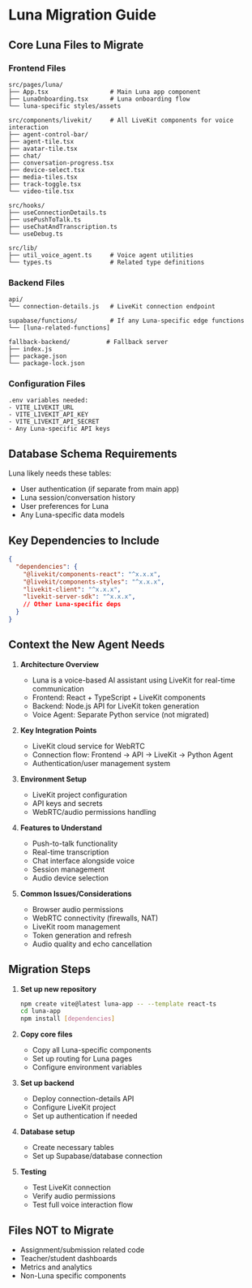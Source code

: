 # Luna Migration Guide

## Core Luna Files to Migrate

### Frontend Files
```
src/pages/luna/
├── App.tsx                 # Main Luna app component
├── LunaOnboarding.tsx      # Luna onboarding flow
└── luna-specific styles/assets

src/components/livekit/     # All LiveKit components for voice interaction
├── agent-control-bar/
├── agent-tile.tsx
├── avatar-tile.tsx
├── chat/
├── conversation-progress.tsx
├── device-select.tsx
├── media-tiles.tsx
├── track-toggle.tsx
└── video-tile.tsx

src/hooks/
├── useConnectionDetails.ts
├── usePushToTalk.ts
├── useChatAndTranscription.ts
└── useDebug.ts

src/lib/
├── util_voice_agent.ts     # Voice agent utilities
└── types.ts                # Related type definitions
```

### Backend Files
```
api/
└── connection-details.js   # LiveKit connection endpoint

supabase/functions/         # If any Luna-specific edge functions
└── [luna-related-functions]

fallback-backend/          # Fallback server
├── index.js
├── package.json
└── package-lock.json
```

### Configuration Files
```
.env variables needed:
- VITE_LIVEKIT_URL
- VITE_LIVEKIT_API_KEY
- VITE_LIVEKIT_API_SECRET
- Any Luna-specific API keys
```

## Database Schema Requirements

Luna likely needs these tables:
- User authentication (if separate from main app)
- Luna session/conversation history
- User preferences for Luna
- Any Luna-specific data models

## Key Dependencies to Include

```json
{
  "dependencies": {
    "@livekit/components-react": "^x.x.x",
    "@livekit/components-styles": "^x.x.x",
    "livekit-client": "^x.x.x",
    "livekit-server-sdk": "^x.x.x",
    // Other Luna-specific deps
  }
}
```

## Context the New Agent Needs

1. **Architecture Overview**
   - Luna is a voice-based AI assistant using LiveKit for real-time communication
   - Frontend: React + TypeScript + LiveKit components
   - Backend: Node.js API for LiveKit token generation
   - Voice Agent: Separate Python service (not migrated)

2. **Key Integration Points**
   - LiveKit cloud service for WebRTC
   - Connection flow: Frontend → API → LiveKit → Python Agent
   - Authentication/user management system

3. **Environment Setup**
   - LiveKit project configuration
   - API keys and secrets
   - WebRTC/audio permissions handling

4. **Features to Understand**
   - Push-to-talk functionality
   - Real-time transcription
   - Chat interface alongside voice
   - Session management
   - Audio device selection

5. **Common Issues/Considerations**
   - Browser audio permissions
   - WebRTC connectivity (firewalls, NAT)
   - LiveKit room management
   - Token generation and refresh
   - Audio quality and echo cancellation

## Migration Steps

1. **Set up new repository**
   ```bash
   npm create vite@latest luna-app -- --template react-ts
   cd luna-app
   npm install [dependencies]
   ```

2. **Copy core files**
   - Copy all Luna-specific components
   - Set up routing for Luna pages
   - Configure environment variables

3. **Set up backend**
   - Deploy connection-details API
   - Configure LiveKit project
   - Set up authentication if needed

4. **Database setup**
   - Create necessary tables
   - Set up Supabase/database connection

5. **Testing**
   - Test LiveKit connection
   - Verify audio permissions
   - Test full voice interaction flow

## Files NOT to Migrate
- Assignment/submission related code
- Teacher/student dashboards
- Metrics and analytics
- Non-Luna specific components